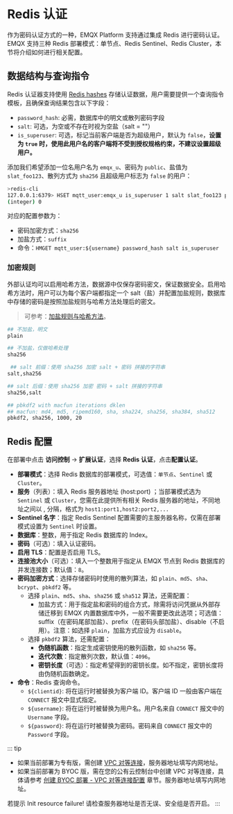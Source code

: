 # Redis 认证

作为密码认证方式的一种，EMQX Platform 支持通过集成 Redis 进行密码认证。EMQX 支持三种 Redis 部署模式：单节点、Redis Sentinel、Redis Cluster，本节将介绍如何进行相关配置。

## 数据结构与查询指令
Redis 认证器支持使用 [Redis hashes](https://redis.io/docs/manual/data-types/#hashes) 存储认证数据，用户需要提供一个查询指令模板，且确保查询结果包含以下字段：

- `password_hash`: 必需，数据库中的明文或散列密码字段
- `salt`: 可选，为空或不存在时视为空盐（salt = ""）
- `is_superuser`: 可选，标记当前客户端是否为超级用户，默认为 `false`，**设置为 `true` 时，使用此用户名的客户端将不受到授权规格约束，不建议设置超级用户。**

添加我们希望添加一位名用户名为 `emqx_u`、密码为 `public`、盐值为 `slat_foo123`、散列方式为 `sha256` 且超级用户标志为 `false` 的用户：

```bash
>redis-cli
127.0.0.1:6379> HSET mqtt_user:emqx_u is_superuser 1 salt slat_foo123 password_hash 44edc2d57cde8d79c98145003e105b90a14f1460b79186ea9cfe83942fc5abb5
(integer) 0
```

对应的配置参数为：

- 密码加密方式：`sha256`
- 加盐方式：`suffix`
- 命令：`HMGET mqtt_user:${username} password_hash salt is_superuser`

### 加密规则

外部认证均可以启用哈希方法，数据源中仅保存密码密文，保证数据安全。启用哈希方法时，用户可以为每个客户端都指定一个 salt（盐）并配置加盐规则，数据库中存储的密码是按照加盐规则与哈希方法处理后的密文。

> 可参考：[加盐规则与哈希方法](https://www.emqx.io/docs/zh/v4.3/advanced/auth.html#%E5%AF%86%E7%A0%81%E5%8A%A0%E7%9B%90%E8%A7%84%E5%88%99%E4%B8%8E%E5%93%88%E5%B8%8C%E6%96%B9%E6%B3%95)。

```bash
## 不加盐，明文
plain

## 不加盐，仅做哈希处理
sha256

 ## salt 前缀：使用 sha256 加密 salt + 密码 拼接的字符串
salt,sha256

## salt 后缀：使用 sha256 加密 密码 + salt 拼接的字符串
sha256,salt

## pbkdf2 with macfun iterations dklen
## macfun: md4, md5, ripemd160, sha, sha224, sha256, sha384, sha512
pbkdf2, sha256, 1000, 20
```


## Redis 配置

在部署中点击 **访问控制** -> **扩展认证**，选择 **Redis 认证**，点击**配置认证**。

- **部署模式**：选择 Redis 数据库的部署模式，可选值：`单节点`、`Sentinel` 或 `Cluster`。
- **服务**（列表）：填入 Redis 服务器地址 (host:port) ；当部署模式选为 `Sentinel` 或 `Cluster`，您需在此提供所有相关 Redis 服务器的地址，不同地址之间以 , 分隔，格式为 `host1:port1,host2:port2,...`
- **Sentinel 名字**：指定 Redis Sentinel 配置需要的主服务器名称，仅需在部署模式设置为 `Sentinel` 时设置。
- **数据库**：整数，用于指定 Redis 数据库的 Index。
- **密码**（可选）：填入认证密码。
- **启用 TLS**：配置是否启用 TLS。
- **连接池大小**（可选）：填入一个整数用于指定从 EMQX 节点到 Redis 数据库的并发连接数；默认值：`8`。
- **密码加密方式**：选择存储密码时使用的散列算法，如 `plain`、`md5`、`sha`、`bcrypt`、`pbkdf2` 等。
    - 选择 `plain`、`md5`、`sha`、`sha256` 或 `sha512` 算法，还需配置：
        - 加盐方式：用于指定盐和密码的组合方式，除需将访问凭据从外部存储迁移到 EMQX 内置数据库中外，一般不需要更改此选项；可选值：suffix（在密码尾部加盐）、prefix（在密码头部加盐）、disable（不启用）。注意：如选择 `plain`，加盐方式应设为 `disable`。
    - 选择 `pkbdf2` 算法，还需配置：
        - **伪随机函数**：指定生成密钥使用的散列函数，如 `sha256` 等。
        - **迭代次数**：指定散列次数，默认值：`4096`。
        - **密钥长度**（可选）：指定希望得到的密钥长度。如不指定，密钥长度将由伪随机函数确定。
- **命令**：Redis 查询命令。
    - `${clientid}`: 将在运行时被替换为客户端 ID。客户端 ID 一般由客户端在 `CONNECT` 报文中显式指定。
    - `${username}`: 将在运行时被替换为用户名。用户名来自 `CONNECT` 报文中的 `Username` 字段。
    - `${password}`: 将在运行时被替换为密码。密码来自 `CONNECT` 报文中的 `Password` 字段。

::: tip
* 如果当前部署为专有版，需创建 [VPC 对等连接](./vpc_peering.md)，服务器地址填写内网地址。
* 如果当前部署为 BYOC 版，需在您的公有云控制台中创建 VPC 对等连接，具体请参考 [创建 BYOC 部署 - VPC 对等连接配置](../create/byoc.md#vpc-对等连接配置) 章节。服务器地址填写内网地址。

若提示 Init resource failure! 请检查服务器地址是否无误、安全组是否开启。
:::
